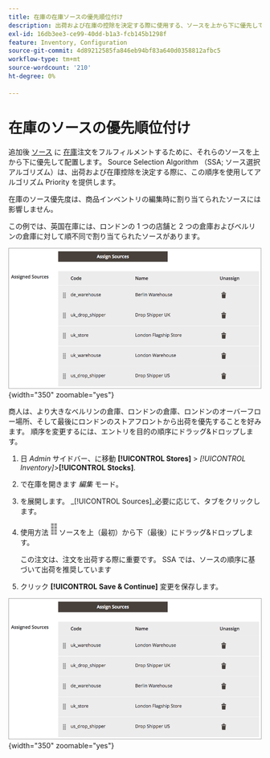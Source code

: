 ```yaml
---
title: 在庫の在庫ソースの優先順位付け
description: 出荷および在庫の控除を決定する際に使用する、ソースを上から下に優先して並べ替える方法を説明します。
exl-id: 16db3ee3-ce99-40dd-b1a3-fcb145b1298f
feature: Inventory, Configuration
source-git-commit: 4d89212585fa846eb94bf83a640d0358812afbc5
workflow-type: tm+mt
source-wordcount: '210'
ht-degree: 0%

---
```


# 在庫のソースの優先順位付け

追加後 [ソース](sources-manage.md) に [在庫](stocks-manage.md)注文をフルフィルメントするために、それらのソースを上から下に優先して配置します。 Source Selection Algorithm （SSA; ソース選択アルゴリズム）は、出荷および在庫控除を決定する際に、この順序を使用してアルゴリズム Priority を提供します。

在庫のソース優先度は、商品インベントリの編集時に割り当てられたソースには影響しません。

この例では、英国在庫には、ロンドンの 1 つの店舗と 2 つの倉庫およびベルリンの倉庫に対して順不同で割り当てられたソースがあります。

![優先順位付けの前のソース順序](assets/inventory-priority-before.png){width="350" zoomable="yes"}

商人は、より大きなベルリンの倉庫、ロンドンの倉庫、ロンドンのオーバーフロー場所、そして最後にロンドンのストアフロントから出荷を優先することを好みます。 順序を変更するには、エントリを目的の順序にドラッグ&amp;ドロップします。

1. 日 _Admin_ サイドバー、に移動 **[!UICONTROL Stores]** > _[!UICONTROL Inventory]_>**[!UICONTROL Stocks]**.

1. で在庫を開きます _編集_ モード。

1. を展開します。 _[!UICONTROL Sources]_必要に応じて、タブをクリックします。

1. 使用方法 ![並べ替えアイコン](assets/icon-sort.png) ソースを上（最初）から下（最後）にドラッグ&amp;ドロップします。

   この注文は、注文を出荷する際に重要です。 SSA では、ソースの順序に基づいて出荷を推奨しています

1. クリック **[!UICONTROL Save & Continue]** 変更を保存します。

![優先順位付け後のソース順序](assets/inventory-stock-priority-after.png){width="350" zoomable="yes"}

